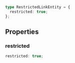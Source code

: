 ```ts
type RestrictedLinkEntity = {
  restricted: true;
};
```

## Properties

### restricted

```ts
restricted: true;
```
